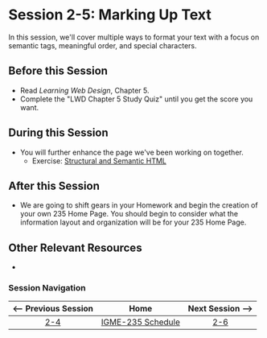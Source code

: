 # Session 2-5: Marking Up Text

In this session, we'll cover multiple ways to format your text with a focus on semantic tags, meaningful order, and special characters.

## Before this Session
- Read *Learning Web Design*, Chapter 5.
- Complete the "LWD Chapter 5 Study Quiz" until you get the score you want.

## During this Session
- You will further enhance the page we've been working on together.
    - Exercise: [Structural and Semantic HTML](../exercises/semantic.md)

## After this Session
- We are going to shift gears in your Homework and begin the creation of your own 235 Home Page.  You should begin to consider what the information layout and organization will be for your 235 Home Page.

## Other Relevant Resources
- 

### Session Navigation

| <-- Previous Session |               Home                  | Next Session --> |
|:--------------------:|:-----------------------------------:|:----------------:|
|  [2-4](2-4.md)       | [IGME-235 Schedule](../schedule.md) |   [2-6](2-6.md)  |
